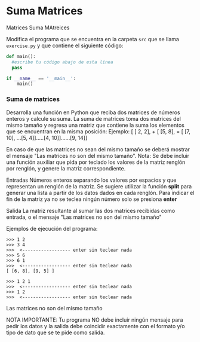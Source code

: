 # Suma Matrices
Matrices Suma MAtreices

Modifica el programa que se encuentra en la carpeta `src` que se llama `exercise.py` y que contiene el siguiente código:

```python
def main():
  #escribe tu código abajo de esta línea
  pass

if __name__ == '__main__':
    main()
```

<h3>Suma de matrices</h3>
Desarrolla una función en Python que reciba dos matrices de números enteros y calcule su suma.
La suma de matrices toma dos matrices del mismo tamaño y regresa una matriz que contiene la suma los elementos que se encuentran en la misma posición:
Ejemplo:
 [ [ 2,   2], + [ [5,  8],  = [ [7, 10],
...[5,    4]].....[4, 10]]......[9, 14]]

En caso de que las matrices no sean del mismo tamaño se deberá mostrar el mensaje "Las matrices no son del mismo tamaño". 
Nota: Se debe incluir una función auxiliar que pida por teclado los valores de la matriz renglón por renglón, y genere la matriz correspondiente.

Entradas 
Números enteros separando los valores por espacios y que representan un renglón de la matriz.
Se sugiere utilizar la función <b>split</b> para generar una lista a partir de los datos dados en cada renglón. Para indicar el fin de la matriz ya no se teclea ningún número solo se presiona <b>enter</b>

Salida
La matriz resultante al sumar las dos matrices recibidas como entrada, o  el mensaje "Las matrices no son del mismo tamaño"

Ejemplos de ejecución del programa:
```
>>> 1 2
>>> 3 4
>>>  <------------------ enter sin teclear nada
>>> 5 6
>>> 6 1
>>>  <------------------ enter sin teclear nada
[ [6, 8], [9, 5] ]

>>> 1 2 1
>>>  <------------------ enter sin teclear nada
>>> 1 2
>>>  <------------------ enter sin teclear nada
```
Las matrices no son del mismo tamaño

NOTA IMPORTANTE: Tu programa NO debe incluir ningún mensaje para pedir los datos y la salida debe coincidir exactamente con el formato y/o tipo de dato que se te pide como salida.
